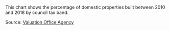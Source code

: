 This chart shows the percentage of domestic properties built between 2010 and 2018 by council tax band.

Source: [Valuation Office Agency](https://www.gov.uk/government/statistics/council-tax-stock-of-properties-2018)

